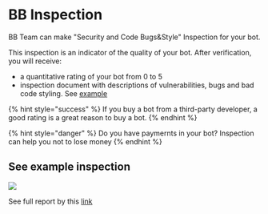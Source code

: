 # BB Inspection

BB Team can make "Security and Code Bugs\&Style" Inspection for your bot.

This inspection is an indicator of the quality of your bot. After verification, you will receive:

* a quantitative rating of your bot from 0 to 5
* inspection document with descriptions of vulnerabilities, bugs and bad code styling. See [example](https://docs.google.com/document/d/16QCbOTo\_c02Gra9zBknFAR5zxtFiKSXmcL5\_9iA\_RAU/edit)

{% hint style="success" %}
If you buy a bot from a third-party developer, a good rating is a great reason to buy a bot.
{% endhint %}

{% hint style="danger" %}
Do you have paymernts in your bot? Inspection can help you not to lose money
{% endhint %}

## See example inspection

![](<.gitbook/assets/image (85).png>)

See full report by this [link](https://docs.google.com/document/d/16QCbOTo\_c02Gra9zBknFAR5zxtFiKSXmcL5\_9iA\_RAU/edit)
